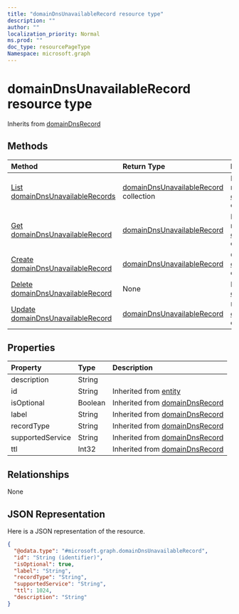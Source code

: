```yaml
---
title: "domainDnsUnavailableRecord resource type"
description: ""
author: ""
localization_priority: Normal
ms.prod: ""
doc_type: resourcePageType
Namespace: microsoft.graph
---
```



# domainDnsUnavailableRecord resource type




Inherits from [domainDnsRecord](../resources/domainDnsRecord.md)

## Methods
|Method|Return Type|Description|
|:---|:---|:---|
|[List domainDnsUnavailableRecords](../api/domaindnsunavailablerecord-list.md)|[domainDnsUnavailableRecord](../resources/domainDnsUnavailableRecord.md) collection|List properties and relationships of the [domainDnsUnavailableRecord](../resources/domaindnsunavailablerecord.md) objects.|
|[Get domainDnsUnavailableRecord](../api/domaindnsunavailablerecord-get.md)|[domainDnsUnavailableRecord](../resources/domainDnsUnavailableRecord.md)|Read properties and relationships of the [domainDnsUnavailableRecord](../resources/domaindnsunavailablerecord.md) object.|
|[Create domainDnsUnavailableRecord](../api/domaindnsunavailablerecord-create.md)|[domainDnsUnavailableRecord](../resources/domainDnsUnavailableRecord.md)|Create a new [domainDnsUnavailableRecord](../resources/domaindnsunavailablerecord.md) object.|
|[Delete domainDnsUnavailableRecord](../api/domaindnsunavailablerecord-delete.md)|None|Deletes a [domainDnsUnavailableRecord](../resources/domaindnsunavailablerecord.md).|
|[Update domainDnsUnavailableRecord](../api/domaindnsunavailablerecord-update.md)|[domainDnsUnavailableRecord](../resources/domainDnsUnavailableRecord.md)|Update the properties of a [domainDnsUnavailableRecord](../resources/domaindnsunavailablerecord.md) object.|

## Properties
|Property|Type|Description|
|:---|:---|:---|
|description|String||
|id|String| Inherited from [entity](../resources/entity.md)|
|isOptional|Boolean| Inherited from [domainDnsRecord](../resources/domainDnsRecord.md)|
|label|String| Inherited from [domainDnsRecord](../resources/domainDnsRecord.md)|
|recordType|String| Inherited from [domainDnsRecord](../resources/domainDnsRecord.md)|
|supportedService|String| Inherited from [domainDnsRecord](../resources/domainDnsRecord.md)|
|ttl|Int32| Inherited from [domainDnsRecord](../resources/domainDnsRecord.md)|

## Relationships
None

## JSON Representation
Here is a JSON representation of the resource.
<!-- {
  "blockType": "resource",
  "keyProperty": "id",
  "@odata.type": "microsoft.graph.domainDnsUnavailableRecord",
  "baseType": "microsoft.graph.domainDnsRecord",
  "openType": false
}
-->
``` json
{
  "@odata.type": "#microsoft.graph.domainDnsUnavailableRecord",
  "id": "String (identifier)",
  "isOptional": true,
  "label": "String",
  "recordType": "String",
  "supportedService": "String",
  "ttl": 1024,
  "description": "String"
}
```

